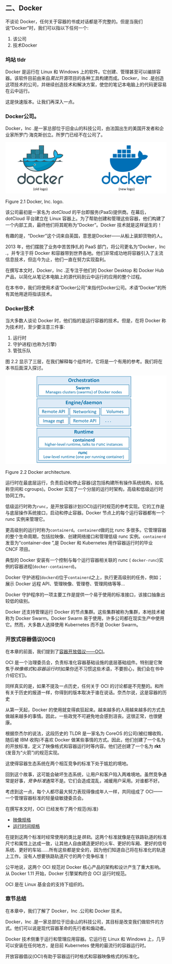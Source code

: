 ## 二、Docker

不谈论 Docker，任何关于容器的书或对话都是不完整的。但是当我们说“Docker”时，我们可以指以下任何一个:

1.  该公司
2.  技术Docker

### 坞站 tldr

Docker 是运行在 Linux 和 Windows 上的软件。它创建、管理甚至可以编排容器。该软件目前由来自*莫比*开源项目的各种工具构建而成。Docker，Inc .是创造这项技术的公司，并继续创造技术和解决方案，使您的笔记本电脑上的代码更容易在云中运行。

这是快速版本。让我们再深入一点。

### Docker公司。

Docker，Inc .是一家总部位于旧金山的科技公司，由法国出生的美国开发者和企业家所罗门·海克斯创立。所罗门已经不在公司了。

![Figure 2.1 Docker, Inc. logo.](img/figure2-1.png)

Figure 2.1 Docker, Inc. logo.



该公司最初是一家名为 *dotCloud* 的平台即服务(PaaS)提供商。在幕后，dotCloud 平台建立在 Linux 容器上。为了帮助创建和管理这些容器，他们构建了一个内部工具，最终他们将其昵称为“Docker”。Docker 技术就是这样诞生的！

有趣的是，“Docker”这个词来自英国，意思是Docker——从船上装卸货物的人。

2013 年，他们摆脱了业务中苦苦挣扎的 PaaS 部门，将公司更名为“Docker，Inc .，并专注于将 Docker 和容器带到世界各地。他们非常成功地将容器引入了主流信息技术，但迄今为止，他们一直在努力实现盈利。

在撰写本文时，Docker，Inc .正专注于他们的 Docker Desktop 和 Docker Hub 产品，以简化从笔记本电脑上的源代码到云中运行的应用的整个过程。

在本书中，我们将使用术语“Docker公司”来指代Docker公司。术语“Docker”的所有其他用途将指该技术。

### Docker技术

当大多数人谈论 Docker 时，他们指的是运行容器的技术。但是，在将 Docker 称为技术时，至少要注意三件事:

1.  运行时
2.  守护进程(也称为引擎)
3.  管弦乐队

图 2.2 显示了三层，在我们解释每个组件时，它将是一个有用的参考。我们将在本书后面深入探讨。

![Figure 2.2 Docker architecture.](img/figure2-2.png)

Figure 2.2 Docker architecture.



运行时在最底层运行，负责启动和停止容器(这包括构建所有操作系统结构，如名称空间和 cgroups)。Docker 实现了一个分层的运行时架构，高级和低级运行时协同工作。

低级运行时称为`runc`，是开放容器计划(OCI)运行时规范的参考实现。它的工作是与底层操作系统接口，启动和停止容器。Docker 节点上的每个运行容器都有一个 runc 实例来管理它。

更高级别的运行时称为`containerd`。`containerd`做的比 runc 多很多。它管理容器的整个生命周期，包括拉映像、创建网络接口和管理低级 runc 实例。`containerd`发音为“container-dee ”,是 Docker 和 Kubernetes 用作容器运行时的毕业 CNCF 项目。

典型的 Docker 安装有一个控制与每个运行容器相关联的 runc ( `docker-runc`)实例的容器进程(`docker-containerd`)。

Docker 守护进程(`dockerd`)位于`containerd`之上，执行更高级别的任务，例如；展示 Docker 远程 API、管理映像、管理卷、管理网络等等…

Docker 守护程序的一项主要工作是提供一个易于使用的标准接口，该接口抽象出较低的级别。

Docker 还支持管理运行 Docker 的节点集群。这些集群被称为集群，本地技术被称为 Docker Swarm。Docker Swarm 易于使用，许多公司都在现实生产中使用它。然而，大多数人选择使用 Kubernetes 而不是 Docker Swarm。

### 开放式容器倡议(OCI)

在本章的前面，我们提到了[容器开放倡议——OCI](https://www.opencontainers.org)。

OCI 是一个治理委员会，负责标准化容器基础设施的底层基础组件。特别是它聚焦于*映像格式*和*容器运行时*(如果你还不习惯这些术语，不要担心，我们会在书中介绍它们)。

同样真实的是，如果不提及一点历史，任何关于 OCI 的讨论都是不完整的。和所有关于历史的报道一样，你得到的版本取决于谁在说话。奈杰尔说，这是容器的历史

从第一天起，Docker 的使用就变得疯狂起来。越来越多的人用越来越多的方式去做越来越多的事情。因此，一些政党不可避免地会感到沮丧。这很正常，也很健康。

根据奈杰尔的说法，这段历史的 TLDR 是一家名为 CoreOS 的公司(被红帽收购，随后被 IBM 收购)不喜欢 Docker 做某些事情的方式。因此，他们创建了一个名为的开放标准，定义了映像格式和容器运行时等内容。他们还创建了一个名为 **rkt** (发音为“火箭”)的规范实现。

这使得容器生态系统在两个相互竞争的标准下处于尴尬的境地。

回到这个故事，这可能会破坏生态系统，让用户和客户陷入两难境地。虽然竞争通常是好事，*竞争标准*通常不是。它们会造成混乱，减缓用户采用。对谁都不好。

考虑到这一点，每个人都尽最大努力表现得像成年人一样，共同组成了 OCI——一个管理容器标准的轻量级敏捷委员会。

在撰写本文时，OCI 已经发布了两个规范(标准)

*   [映像规格](https://github.com/opencontainers/image-spec)
*   [运行时间规格](https://github.com/opencontainers/runtime-spec)

在提到这两个标准时经常使用的类比是*铁轨*。这两个标准就像是在铁路轨道的标准尺寸和属性上达成一致，让其他人自由建造更好的火车、更好的车厢、更好的信号系统、更好的车站……所有这些都是安全的，因为他们知道自己将在标准化的轨道上工作。没有人想要铁路轨道尺寸的两个竞争标准！

公平地说，这两个 OCI 规范对 Docker 核心产品的架构和设计产生了重大影响。从 Docker 1.11 开始，Docker 引擎架构符合 OCI 运行时规范。

OCI 是在 Linux 基金会的支持下组织的。

### 章节总结

在本章中，我们了解了 Docker，Inc .公司和 Docker 技术。

Docker，Inc .是一家总部位于旧金山的科技公司，其目标是改变我们做软件的方式。他们可以说是现代容器革命的先行者和煽动者。

Docker 技术侧重于运行和管理应用容器。它运行在 Linux 和 Windows 上，几乎可以安装在任何地方，是目前 Kubernetes 使用的最流行的容器运行时。

开放容器倡议(OCI)有助于容器运行时格式和容器映像格式的标准化。